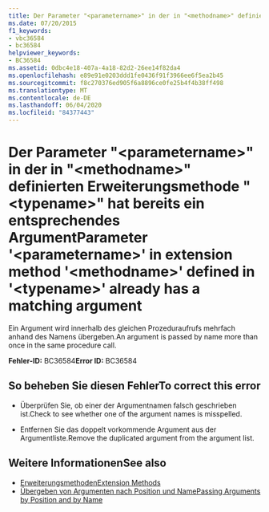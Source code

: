 ```yaml
---
title: Der Parameter "<parametername>" in der in "<methodname>" definierten Erweiterungsmethode "<typename>" hat bereits ein entsprechendes Argument
ms.date: 07/20/2015
f1_keywords:
- vbc36584
- bc36584
helpviewer_keywords:
- BC36584
ms.assetid: 0dbc4e18-407a-4a18-82d2-26ee14f82da4
ms.openlocfilehash: e89e91e0203ddd1fe0436f91f3966ee6f5ea2b45
ms.sourcegitcommit: f8c270376ed905f6a8896ce0fe25b4f4b38ff498
ms.translationtype: MT
ms.contentlocale: de-DE
ms.lasthandoff: 06/04/2020
ms.locfileid: "84377443"
---
```

# <a name="parameter-parametername-in-extension-method-methodname-defined-in-typename-already-has-a-matching-argument"></a><span data-ttu-id="9a935-102">Der Parameter "\<parametername>" in der in "\<methodname>" definierten Erweiterungsmethode "\<typename>" hat bereits ein entsprechendes Argument</span><span class="sxs-lookup"><span data-stu-id="9a935-102">Parameter '\<parametername>' in extension method '\<methodname>' defined in '\<typename>' already has a matching argument</span></span>
<span data-ttu-id="9a935-103">Ein Argument wird innerhalb des gleichen Prozeduraufrufs mehrfach anhand des Namens übergeben.</span><span class="sxs-lookup"><span data-stu-id="9a935-103">An argument is passed by name more than once in the same procedure call.</span></span>  
  
 <span data-ttu-id="9a935-104">**Fehler-ID:** BC36584</span><span class="sxs-lookup"><span data-stu-id="9a935-104">**Error ID:** BC36584</span></span>  
  
## <a name="to-correct-this-error"></a><span data-ttu-id="9a935-105">So beheben Sie diesen Fehler</span><span class="sxs-lookup"><span data-stu-id="9a935-105">To correct this error</span></span>  
  
- <span data-ttu-id="9a935-106">Überprüfen Sie, ob einer der Argumentnamen falsch geschrieben ist.</span><span class="sxs-lookup"><span data-stu-id="9a935-106">Check to see whether one of the argument names is misspelled.</span></span>  
  
- <span data-ttu-id="9a935-107">Entfernen Sie das doppelt vorkommende Argument aus der Argumentliste.</span><span class="sxs-lookup"><span data-stu-id="9a935-107">Remove the duplicated argument from the argument list.</span></span>  
  
## <a name="see-also"></a><span data-ttu-id="9a935-108">Weitere Informationen</span><span class="sxs-lookup"><span data-stu-id="9a935-108">See also</span></span>

- [<span data-ttu-id="9a935-109">Erweiterungsmethoden</span><span class="sxs-lookup"><span data-stu-id="9a935-109">Extension Methods</span></span>](../programming-guide/language-features/procedures/extension-methods.md)
- [<span data-ttu-id="9a935-110">Übergeben von Argumenten nach Position und Name</span><span class="sxs-lookup"><span data-stu-id="9a935-110">Passing Arguments by Position and by Name</span></span>](../programming-guide/language-features/procedures/passing-arguments-by-position-and-by-name.md)
